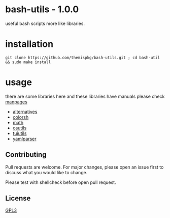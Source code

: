 # bash-utils - 1.0.0
useful bash scripts more like libraries.

# installation
```
git clone https://github.com/themispkg/bash-utils.git ; cd bash-util && sudo make install
```
# usage
there are some libraries here and these libraries have manuals please check [manpages]()
- [alternatives]()
- [colorsh]()
- [math]()
- [osutils]()
- [tuiutils]()
- [yamlparser]()

## Contributing
Pull requests are welcome. For major changes, please open an issue first to discuss what you would like to change.

Please test with shellcheck before open pull request.

## License
[GPL3](https://choosealicense.com/licenses/gpl-3.0/)
